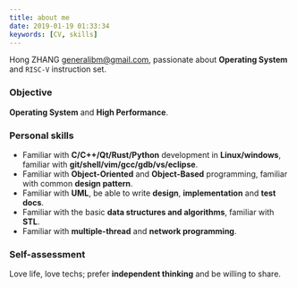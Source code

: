 ```yaml
---
title: about me
date: 2019-01-19 01:33:34
keywords: [CV, skills]
---
```


Hong ZHANG <generalibm@gmail.com>, passionate about **Operating System** and `RISC-V` instruction set.

### Objective ###
**Operating System** and **High Performance**.

### Personal skills ###
* Familiar with **C/C++/Qt/Rust/Python** development in **Linux/windows**, familiar with **git/shell/vim/gcc/gdb/vs/eclipse**.
* Familiar with **Object-Oriented** and **Object-Based** programming, familiar with common **design pattern**.
* Familiar with **UML**, be able to write **design**, **implementation** and **test docs**.
* Familiar with the basic **data structures and algorithms**, familiar with **STL**.
* Familiar with **multiple-thread** and **network programming**.


### Self-assessment ###
Love life, love techs; prefer **independent thinking** and be willing to share.

